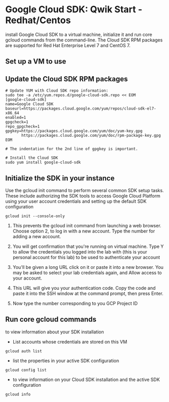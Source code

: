 # Google Cloud SDK: Qwik Start - Redhat/Centos

install Google Cloud SDK to a virtual machine, 
initialize it and run core gcloud commands from the command-line. 
The Cloud SDK RPM packages are supported for Red Hat Enterprise Level 7 and CentOS 7.

## Set up a VM to use
## Update the Cloud SDK RPM packages
```
# Update YUM with Cloud SDK repo information:
sudo tee -a /etc/yum.repos.d/google-cloud-sdk.repo << EOM
[google-cloud-sdk]
name=Google Cloud SDK
baseurl=https://packages.cloud.google.com/yum/repos/cloud-sdk-el7-x86_64
enabled=1
gpgcheck=1
repo_gpgcheck=1
gpgkey=https://packages.cloud.google.com/yum/doc/yum-key.gpg
       https://packages.cloud.google.com/yum/doc/rpm-package-key.gpg
EOM

# The indentation for the 2nd line of gpgkey is important.

# Install the Cloud SDK
sudo yum install google-cloud-sdk
```

## Initialize the SDK in your instance

Use the gcloud init command to perform several common SDK setup tasks. These include authorizing the SDK tools to access 
Google Cloud Platform using your user account credentials and setting up the default SDK configuration

```
gcloud init --console-only
```

1.  This prevents the gcloud init command from launching a web browser. Choose option 2, to log in with a new account.
Type the number for adding a new account.

2.  You will get confirmation that you're running on virtual machine. Type Y to allow the credentials you 
logged into the lab with (this is your personal account for this lab) to be used to authenticate your account

3.  You'll be given a long URL click on it or paste it into a new browser. 
You may be asked to select your lab credentials again, and Allow access to your account.

4.  This URL will give you your authentication code. 
Copy the code and paste it into the SSH window at the command prompt, then press Enter.

5.  Now type the number corresponding to you GCP Project ID

## Run core gcloud commands
to view information about your SDK installation

* List accounts whose credentials are stored on this VM
```
gcloud auth list
```
* list the properties in your active SDK configuration
```
gcloud config list
```

* to view information on your Cloud SDK installation and the active SDK configuration
```
gcloud info
```
